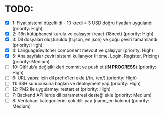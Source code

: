 # TODO:

- [x] 1: Fiyat sistemi düzeltildi - 10 kredi = 3 USD doğru fiyatları uygulandı (priority: High)
- [x] 2: i18n kütüphanesi kurulu ve çalışıyor (react-i18next) (priority: High)
- [x] 3: Dil dosyaları oluşturuldu (tr.json, en.json) ve çoğu çeviri tamamlandı (priority: High)
- [x] 4: LanguageSwitcher component mevcut ve çalışıyor (priority: High)
- [x] 5: Ana sayfalar çeviri sistemi kullanıyor (Home, Login, Register, Pricing) (priority: Medium)
- [ ] 10: GitHub'a değişiklikleri commit ve push et (**IN PROGRESS**) (priority: High)
- [ ] 6: URL yapısı için dil prefix'leri ekle (/tr/, /en/) (priority: High)
- [ ] 11: SSH sunucusuna bağlan ve deployment yap (priority: High)
- [ ] 12: PM2 ile uygulamayı restart et (priority: High)
- [ ] 7: Backend API'lerde dil parametresi desteği ekle (priority: Medium)
- [ ] 8: Veritabanı kategorilerini çok dilli yap (name_en kolonu) (priority: Medium)
